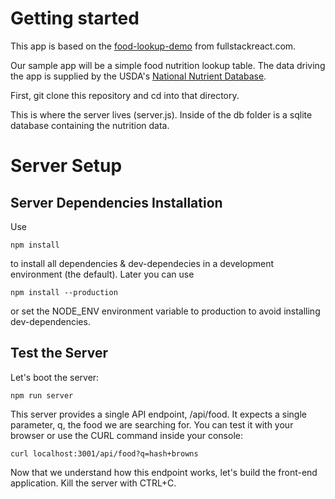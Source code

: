 # Getting started

This app is based on the [food-lookup-demo](https://www.fullstackreact.com/articles/using-create-react-app-with-a-server/) from fullstackreact.com.

Our sample app will be a simple food nutrition lookup table. The data driving the app is supplied by the USDA's [National Nutrient Database](https://www.ars.usda.gov/northeast-area/beltsville-md/beltsville-human-nutrition-research-center/nutrient-data-laboratory/docs/usda-national-nutrient-database-for-standard-reference/).

First, git clone this repository and cd into that directory.

This is where the server lives (server.js). Inside of the db folder is a sqlite database containing the nutrition data.


# Server Setup

## Server Dependencies Installation

Use

```
npm install
```

to install all dependencies & dev-dependecies in a development environment (the default). Later you can use

```
npm install --production
```

or set the NODE_ENV environment variable to production to avoid installing dev-dependencies.

## Test the Server

Let's boot the server:

```
npm run server
```

This server provides a single API endpoint, /api/food. It expects a single parameter, q, the food we are searching for. You can test it with your browser or use the CURL command inside your console:

```
curl localhost:3001/api/food?q=hash+browns
```

Now that we understand how this endpoint works, let's build the front-end application. Kill the server with CTRL+C.
